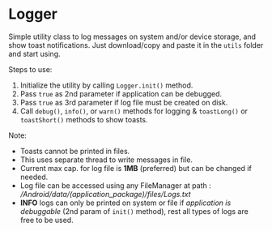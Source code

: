 # Logger

Simple utility class to log messages on system and/or device storage, and show toast notifications. Just download/copy and paste it in the <code>utils</code> folder and start using.

Steps to use:
  1. Initialize the utility by calling <code>Logger.init()</code> method.
  2. Pass <code>true</code> as 2nd parameter if application can be debugged.
  3. Pass <code>true</code> as 3rd parameter if log file must be created on disk.
  4. Call <code>debug()</code>, <code>info()</code>, or <code>warn()</code> methods for logging & <code>toastLong()</code> or <code>toastShort()</code> methods to show toasts.

Note:
  - Toasts cannot be printed in files.
  - This uses separate thread to write messages in file.
  - Current max cap. for log file is <strong>1MB</strong> (preferred) but can be changed if needed.
  - Log file can be accessed using any FileManager at path : <em>/Android/data/(application_package)/files/Logs.txt</em>
  - <strong>INFO</strong> logs can only be printed on system or file if <em>application is debuggable</em> (2nd param of <code>init()</code> method), rest all types of logs are free to be used.
